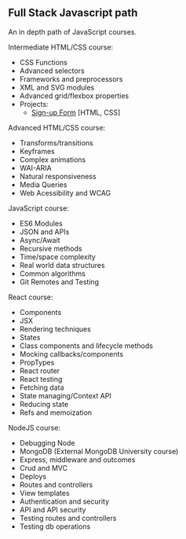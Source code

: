 ## Full Stack Javascript path
An in depth path of JavaScript courses.

Intermediate HTML/CSS course:
- CSS Functions
- Advanced selectors
- Frameworks and preprocessors
- XML and SVG modules
- Advanced grid/flexbox properties
- Projects:
  - [Sign-up Form](https://cesarbrancalhao.github.io/Odin.Form/) [HTML, CSS]


Advanced HTML/CSS course:
- Transforms/transitions
- Keyframes
- Complex animations
- WAI-ARIA
- Natural responsiveness
- Media Queries
- Web Acessibility and WCAG

JavaScript course:
- ES6 Modules
- JSON and APIs
- Async/Await
- Recursive methods
- Time/space complexity
- Real world data structures
- Common algorithms
- Git Remotes and Testing

React course:
- Components
- JSX
- Rendering techniques
- States
- Class components and lifecycle methods
- Mocking callbacks/components
- PropTypes
- React router
- React testing
- Fetching data
- State managing/Context API
- Reducing state
- Refs and memoization

NodeJS course:
- Debugging Node
- MongoDB (External MongoDB University course)
- Express, middleware and outcomes
- Crud and MVC
- Deploys
- Routes and controllers
- View templates
- Authentication and security
- API and API security
- Testing routes and controllers
- Testing db operations
